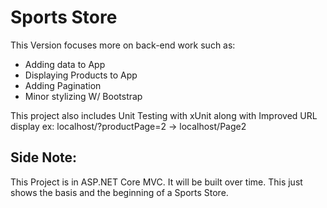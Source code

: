 # Sports Store

This Version focuses more on back-end work such as: 
- Adding data to App
- Displaying Products to App
- Adding Pagination
- Minor stylizing W/ Bootstrap

This project also includes Unit Testing with xUnit along with Improved URL display
ex:
localhost/?productPage=2 -> localhost/Page2

## Side Note:
This Project is in ASP.NET Core MVC. It will be built over time. This just shows
the basis and the beginning of a Sports Store.
